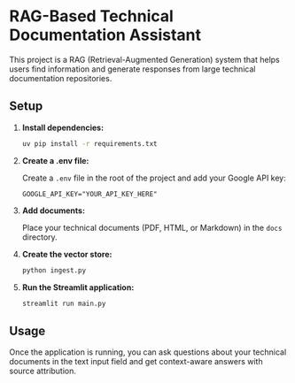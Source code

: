 # RAG-Based Technical Documentation Assistant

This project is a RAG (Retrieval-Augmented Generation) system that helps users find information and generate responses from large technical documentation repositories.

## Setup

1. **Install dependencies:**

   ```bash
   uv pip install -r requirements.txt
   ```

2. **Create a .env file:**

   Create a `.env` file in the root of the project and add your Google API key:

   ```
   GOOGLE_API_KEY="YOUR_API_KEY_HERE"
   ```

3. **Add documents:**

   Place your technical documents (PDF, HTML, or Markdown) in the `docs` directory.

4. **Create the vector store:**

   ```bash
   python ingest.py
   ```

5. **Run the Streamlit application:**

   ```bash
   streamlit run main.py
   ```

## Usage

Once the application is running, you can ask questions about your technical documents in the text input field and get context-aware answers with source attribution.